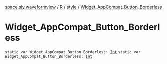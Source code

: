 [space.siy.waveformview](../../index.md) / [R](../index.md) / [style](index.md) / [Widget_AppCompat_Button_Borderless](./-widget_-app-compat_-button_-borderless.md)

# Widget_AppCompat_Button_Borderless

`static var Widget_AppCompat_Button_Borderless: `[`Int`](https://kotlinlang.org/api/latest/jvm/stdlib/kotlin/-int/index.html)
`static var Widget_AppCompat_Button_Borderless: `[`Int`](https://kotlinlang.org/api/latest/jvm/stdlib/kotlin/-int/index.html)